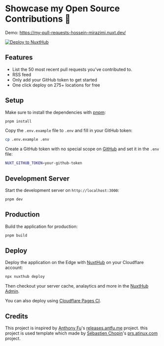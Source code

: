 # Showcase my Open Source Contributions 🤍

 Demo: https://my-pull-requests-hossein-mirazimi.nuxt.dev/

[![Deploy to NuxtHub](https://hub.nuxt.com/button.svg)](https://hub.nuxt.com/new?template=my-pull-requests)

## Features

- List the 50 most recent pull requests you've contributed to.
- RSS feed
- Only add your GitHub token to get started
- One click deploy on 275+ locations for free

## Setup

Make sure to install the dependencies with [pnpm](https://pnpm.io/installation#using-corepack):

```bash
pnpm install
```

Copy the `.env.example` file to `.env` and fill in your GitHub token:

```bash
cp .env.example .env
```

Create a GitHub token with no special scope on [GitHub](https://github.com/settings/personal-access-tokens/new) and set it in the `.env` file:

```bash
NUXT_GITHUB_TOKEN=your-github-token
```

## Development Server

Start the development server on `http://localhost:3000`:

```bash
pnpm dev
```

## Production

Build the application for production:

```bash
pnpm build
```

## Deploy

Deploy the application on the Edge with [NuxtHub](https://hub.nuxt.com) on your Cloudflare account:

```bash
npx nuxthub deploy
```

Then checkout your server cache, analaytics and more in the [NuxtHub Admin](https://admin.hub.nuxt.com).

You can also deploy using [Cloudflare Pages CI](https://hub.nuxt.com/docs/getting-started/deploy#cloudflare-pages-ci).

## Credits

This project is inspired by [Anthony Fu](https://github.com/antfu)'s [releases.antfu.me](https://github.com/antfu/releases.antfu.me) project.
this project is used template which made by [Sébastien Chopin](https://github.com/atinux)'s [prs.atinux.com](https://github.com/atinux/my-pull-requests) project.
